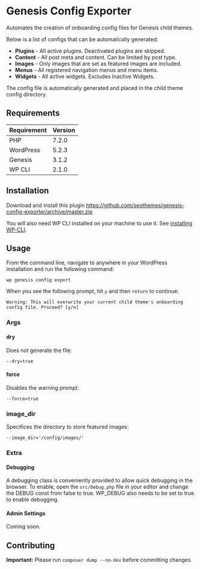 # Genesis Config Exporter

Automates the creation of onboarding config files for Genesis child themes.

Below is a list of configs that can be automatically generated:

- **Plugins** - All active plugins. Deactivated plugins are skipped.
- **Content** - All post meta and content. Can be limited by post type.
- **Images** - Only images that are set as featured images are included.
- **Menus** - All registered navigation menus and menu items.
- **Widgets** - All active widgets. Excludes Inactive Widgets.

The config file is automatically generated and placed in the child theme config directory.

## Requirements

| Requirement | Version |
| ----------- | ------- |
| PHP         | 7.2.0   |
| WordPress   | 5.2.3   |
| Genesis     | 3.1.2   |
| WP CLI      | 2.1.0   |

## Installation

Download and install this plugin https://github.com/seothemes/genesis-config-exporter/archive/master.zip

You will also need WP CLI installed on your machine to use it. See [installing WP-CLI](https://wp-cli.org/#installing).

## Usage

From the command line, navigate to anywhere in your WordPress installation and run the following command:

```shell
wp genesis config export
```

When you see the following prompt, hit `y` and then `return` to continue:

```shell
Warning: This will overwrite your current child theme's onboarding config file. Proceed? [y/n]
```

### Args

#### dry

Does not generate the file:

```shell
--dry=true
```

#### force

Disables the warning prompt:

```shell
--force=true
```

### image_dir

Specifices the directory to store featured images:

```shell
--image_dir='/config/images/'
```

### Extra

#### Debugging

A debugging class is conveniently provided to allow quick debugging in the browser. To enable, open the `src/Debug.php` file in your editor and change the DEBUG const from false to true. WP_DEBUG also needs to be set to true to enable debugging.

#### Admin Settings

Coming soon.

## Contributing

**Important:** Please run `composer dump --no-dev` before committing changes.
